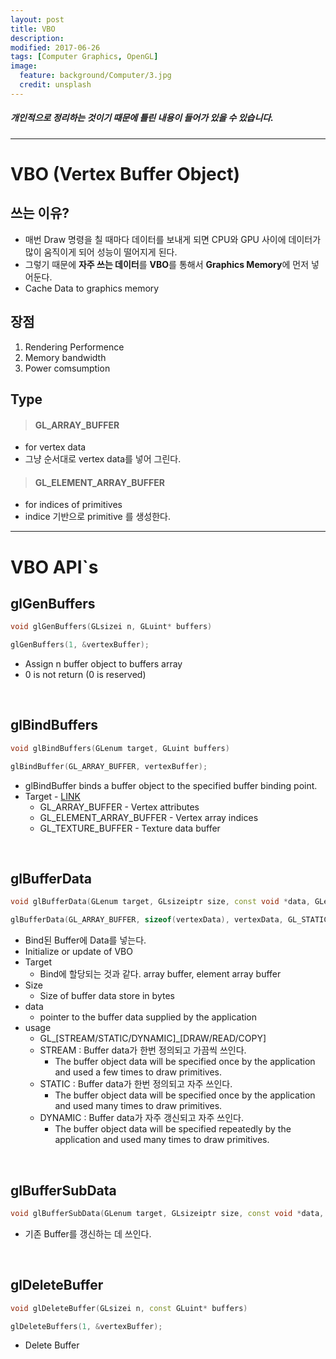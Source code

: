 ```yaml
---
layout: post
title: VBO
description:
modified: 2017-06-26
tags: [Computer Graphics, OpenGL]
image:
  feature: background/Computer/3.jpg
  credit: unsplash
---
```

##### 개인적으로 정리하는 것이기 때문에 틀린 내용이 들어가 있을 수 있습니다.
---

# VBO (Vertex Buffer Object)
## 쓰는 이유?
- 매번 Draw 명령을 칠 때마다 데이터를 보내게 되면 CPU와 GPU 사이에 데이터가 많이 움직이게 되어 성능이 떨어지게 된다.  
- 그렇기 때문에 **자주 쓰는 데이터**를 **VBO**를 통해서 **Graphics Memory**에 먼저 넣어둔다.
- Cache Data to graphics memory

## 장점
1. Rendering Performence
2. Memory bandwidth
3. Power comsumption

## Type 
> #### GL_ARRAY_BUFFER

- for vertex data 
- 그냥 순서대로 vertex data를 넣어 그린다.

> #### GL_ELEMENT_ARRAY_BUFFER

- for indices of primitives
- indice 기반으로 primitive 를 생성한다.

---

# VBO API`s

## glGenBuffers

```cpp
void glGenBuffers(GLsizei n, GLuint* buffers)

glGenBuffers(1, &vertexBuffer);
```
- Assign n buffer object to buffers array
- 0 is not return (0 is reserved)

<br />

## glBindBuffers

```cpp
void glBindBuffers(GLenum target, GLuint buffers)

glBindBuffer(GL_ARRAY_BUFFER, vertexBuffer);
```
- glBindBuffer binds a buffer object to the specified buffer binding point.
- Target - [LINK](https://www.khronos.org/registry/OpenGL-Refpages/gl4/html/glBindBuffer.xhtml) 
  * GL_ARRAY_BUFFER - Vertex attributes
  * GL_ELEMENT_ARRAY_BUFFER - Vertex array indices
  * GL_TEXTURE_BUFFER - Texture data buffer

<br />

## glBufferData

```cpp
void glBufferData(GLenum target, GLsizeiptr size, const void *data, GLenum usage)

glBufferData(GL_ARRAY_BUFFER, sizeof(vertexData), vertexData, GL_STATIC_DRAW);
```
- Bind된 Buffer에 Data를 넣는다.
- Initialize or update of VBO
- Target
  * Bind에 할당되는 것과 같다. array buffer, element array buffer
- Size
  * Size of buffer data store in bytes
- data
  * pointer to the buffer data supplied by the application
- usage
  - GL_[STREAM/STATIC/DYNAMIC]_[DRAW/READ/COPY]
  - STREAM : Buffer data가 한번 정의되고 가끔씩 쓰인다.
    * The buffer object data will be specified once by the application and used a few times to draw primitives.
  - STATIC : Buffer data가 한번 정의되고 자주 쓰인다.
    * The buffer object data will be specified once by the application and used many times to draw primitives.
  - DYNAMIC : Buffer data가 자주 갱신되고 자주 쓰인다.
    * The buffer object data will be specified repeatedly by the application and used many times to draw primitives.

<br />

## glBufferSubData

```cpp
void glBufferSubData(GLenum target, GLsizeiptr size, const void *data, GLenum usage)
```
- 기존 Buffer를 갱신하는 데 쓰인다.

<br />

## glDeleteBuffer

```cpp
void glDeleteBuffer(GLsizei n, const GLuint* buffers)

glDeleteBuffers(1, &vertexBuffer);
```
- Delete Buffer

<br />
